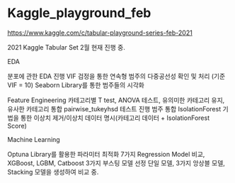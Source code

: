 # Kaggle_playground_feb
https://www.kaggle.com/c/tabular-playground-series-feb-2021


2021 Kaggle Tabular Set 2월
현재 진행 중.

EDA

분포에 관한 EDA 진행
VIF 검정을 통한 연속형 범주의 다중공선성 확인 및 처리 (기준 VIF = 10)
Seaborn Library를 통한 범주들의 시각화

Feature Engineering
카테고리별 T test, ANOVA 테스트, 유의미한 카테고리 유지, 유사한 카테고리 통합
pairwise_tukeyhsd 테스트 진행 범주 통합
IsolationForest 기법을 통한 이상치 제거/이상치 데이터 명시(카테고리 데이터 + IsolationForest Score)

Machine Learning

Optuna Library를 활용한 파라미터 최적화
7가지 Regression Model 비교, XGBoost, LGBM, Catboost 3가지 부스팅 모델 선정
단일 모델, 3가지 앙상블 모델, Stacking 모델을 생성하여 비교 중.

